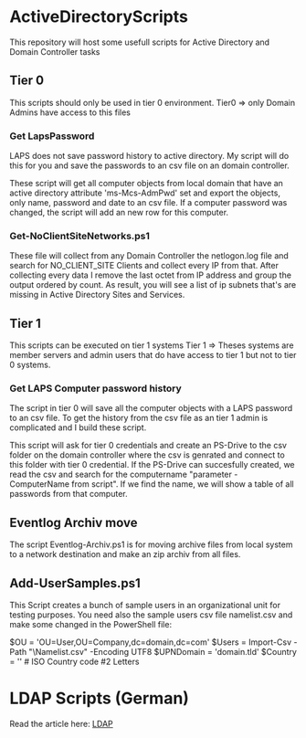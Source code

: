 # ActiveDirectoryScripts
This repository will host some usefull scripts for Active Directory and Domain Controller tasks

## Tier 0
This scripts should only be used in tier 0 environment.
Tier0 => only Domain Admins have access to this files

### Get LapsPassword
LAPS does not save password history to active directory. My script will do this for you and save the passwords to an csv file on an domain controller.

These script will get all computer objects from local domain that have an active directory attribute 'ms-Mcs-AdmPwd' set and export the objects, only name, password and date to an csv file. If a computer password was changed, the script will add an new row for this computer.

### Get-NoClientSiteNetworks.ps1
These file will collect from any Domain Controller the netlogon.log file and search for NO_CLIENT_SITE Clients and collect every IP from that. After collecting every data I remove the last octet from IP address and group the output ordered by count. As result, you will see a list of ip subnets that's are missing in Active Directory Sites and Services.

## Tier 1
This scripts can be executed on tier 1 systems
Tier 1 => Theses systems are member servers and admin users that do have access to tier 1 but not to tier 0 systems.

### Get LAPS Computer password history
The script in tier 0 will save all the computer objects with a LAPS password to an csv file. To get the history from the csv file as an tier 1 admin is complicated and I build these script.

This script will ask for tier 0 credentials and create an PS-Drive to the csv folder on the domain controller where the csv is genrated and connect to this folder with tier 0 credential. If the PS-Drive can succesfully created, we read the csv and search for the computername "parameter -ComputerName from script". If we find the name, we will show a table of all passwords from that computer.

## Eventlog Archiv move
The script Eventlog-Archiv.ps1 is for moving archive files from local system to a network destination and make an zip archiv from all files.


## Add-UserSamples.ps1
This Script creates a bunch of sample users in an organizational unit for testing purposes.
You need also the sample users csv file namelist.csv and make some changed in the PowerShell file:

$OU = 'OU=User,OU=Company,dc=domain,dc=com'
$Users = Import-Csv -Path "<Path2File>\Namelist.csv" -Encoding UTF8
$UPNDomain = 'domain.tld'
$Country = '<CountryCode>' # ISO Country code #2 Letters


# LDAP Scripts (German)
Read the article here: [LDAP](/LDAP/Readme.md "LDAP")